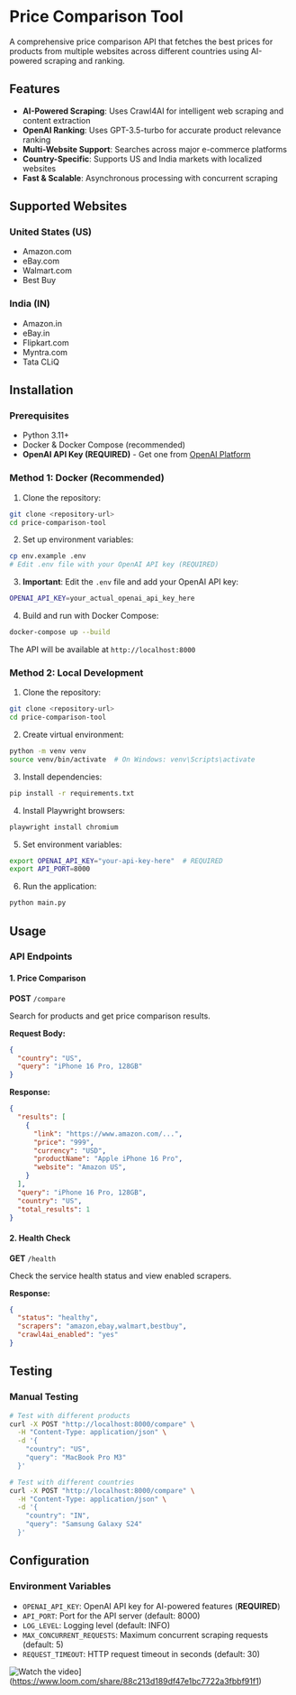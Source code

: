 # Price Comparison Tool

A comprehensive price comparison API that fetches the best prices for products from multiple websites across different countries using AI-powered scraping and ranking.

## Features

- **AI-Powered Scraping**: Uses Crawl4AI for intelligent web scraping and content extraction
- **OpenAI Ranking**: Uses GPT-3.5-turbo for accurate product relevance ranking
- **Multi-Website Support**: Searches across major e-commerce platforms
- **Country-Specific**: Supports US and India markets with localized websites
- **Fast & Scalable**: Asynchronous processing with concurrent scraping


## Supported Websites

### United States (US)
- Amazon.com
- eBay.com
- Walmart.com
- Best Buy

### India (IN)
- Amazon.in
- eBay.in
- Flipkart.com
- Myntra.com
- Tata CLiQ

## Installation

### Prerequisites

- Python 3.11+
- Docker & Docker Compose (recommended)
- **OpenAI API Key (REQUIRED)** - Get one from [OpenAI Platform](https://platform.openai.com/api-keys)

### Method 1: Docker (Recommended)

1. Clone the repository:
```bash
git clone <repository-url>
cd price-comparison-tool
```

2. Set up environment variables:
```bash
cp env.example .env
# Edit .env file with your OpenAI API key (REQUIRED)
```

3. **Important**: Edit the `.env` file and add your OpenAI API key:
```bash
OPENAI_API_KEY=your_actual_openai_api_key_here
```

4. Build and run with Docker Compose:
```bash
docker-compose up --build
```

The API will be available at `http://localhost:8000`

### Method 2: Local Development

1. Clone the repository:
```bash
git clone <repository-url>
cd price-comparison-tool
```

2. Create virtual environment:
```bash
python -m venv venv
source venv/bin/activate  # On Windows: venv\Scripts\activate
```

3. Install dependencies:
```bash
pip install -r requirements.txt
```

4. Install Playwright browsers:
```bash
playwright install chromium
```

5. Set environment variables:
```bash
export OPENAI_API_KEY="your-api-key-here"  # REQUIRED
export API_PORT=8000
```

6. Run the application:
```bash
python main.py
```

## Usage

### API Endpoints

#### 1. Price Comparison
**POST** `/compare`

Search for products and get price comparison results.

**Request Body:**
```json
{
  "country": "US",
  "query": "iPhone 16 Pro, 128GB"
}
```

**Response:**
```json
{
  "results": [
    {
      "link": "https://www.amazon.com/...",
      "price": "999",
      "currency": "USD",
      "productName": "Apple iPhone 16 Pro",
      "website": "Amazon US",
    }
  ],
  "query": "iPhone 16 Pro, 128GB",
  "country": "US",
  "total_results": 1
}
```

#### 2. Health Check
**GET** `/health`

Check the service health status and view enabled scrapers.

**Response:**
```json
{
  "status": "healthy",
  "scrapers": "amazon,ebay,walmart,bestbuy",
  "crawl4ai_enabled": "yes"
}
```


## Testing

### Manual Testing

```bash
# Test with different products
curl -X POST "http://localhost:8000/compare" \
  -H "Content-Type: application/json" \
  -d '{
    "country": "US",
    "query": "MacBook Pro M3"
  }'

# Test with different countries
curl -X POST "http://localhost:8000/compare" \
  -H "Content-Type: application/json" \
  -d '{
    "country": "IN",
    "query": "Samsung Galaxy S24"
  }'
```

## Configuration

### Environment Variables

- `OPENAI_API_KEY`: OpenAI API key for AI-powered features (**REQUIRED**)
- `API_PORT`: Port for the API server (default: 8000)
- `LOG_LEVEL`: Logging level (default: INFO)
- `MAX_CONCURRENT_REQUESTS`: Maximum concurrent scraping requests (default: 5)
- `REQUEST_TIMEOUT`: HTTP request timeout in seconds (default: 30)


![Watch the video](https://cdn.loom.com/sessions/thumbnails/88c213d189df47e1bc7722a3fbbf91f1-with-play.gif)](https://www.loom.com/share/88c213d189df47e1bc7722a3fbbf91f1)


